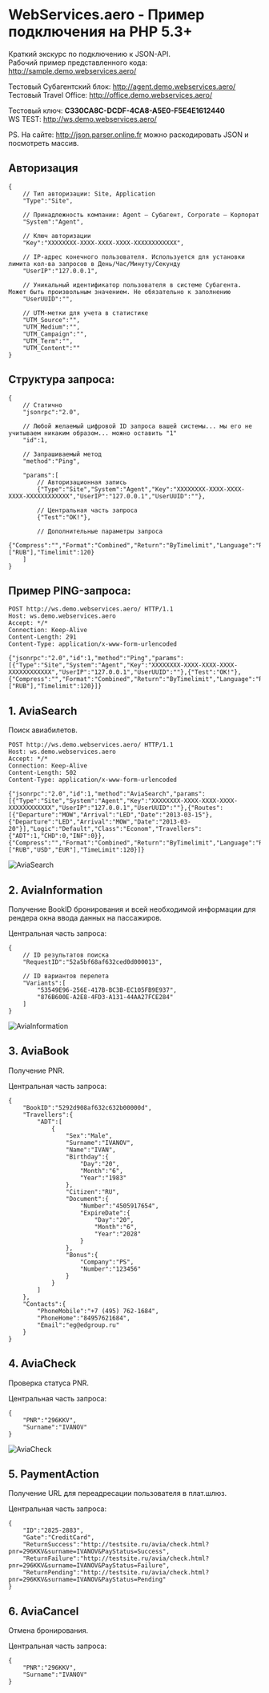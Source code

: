 # WebServices.aero - Пример подключения на PHP 5.3+

Краткий экскурс по подключению к JSON-API.<br>
Рабочий пример представленного кода: http://sample.demo.webservices.aero/

Тестовый Субагентский блок: http://agent.demo.webservices.aero/<br>
Тестовый Travel Office: http://office.demo.webservices.aero/

Тестовый ключ: **C330CA8C-DCDF-4CA8-A5E0-F5E4E1612440**<br>
WS TEST: http://ws.demo.webservices.aero/

PS. На сайте: http://json.parser.online.fr можно раскодировать JSON и посмотреть массив.

## Авторизация
```
{
    // Тип авторизации: Site, Application
    "Type":"Site",
    
    // Принадлежность компании: Agent — Субагент, Corporate — Корпорат
    "System":"Agent",
    
    // Ключ авторизации
    "Key":"XXXXXXXX-XXXX-XXXX-XXXX-XXXXXXXXXXXX",
    
    // IP-адрес конечного пользователя. Используется для установки лимита кол-ва запросов в День/Час/Минуту/Секунду
    "UserIP":"127.0.0.1",
    
    // Уникальный идентификатор пользователя в системе Субагента. Может быть произвольным значением. Не обязательно к заполнению
    "UserUUID":"",
    
    // UTM-метки для учета в статистике
    "UTM_Source":"",
    "UTM_Medium":"",
    "UTM_Campaign":"",
    "UTM_Term":"",
    "UTM_Content":""
}
```

## Структура запроса:

```
{
    // Статично
    "jsonrpc":"2.0",
    
    // Любой желаемый цифровой ID запроса вашей системы... мы его не учитываем никаким образом... можно оставить "1"
    "id":1,
    
    // Запрашиваемый метод
    "method":"Ping",
    
    "params":[
        // Авторизационная запись
        {"Type":"Site","System":"Agent","Key":"XXXXXXXX-XXXX-XXXX-XXXX-XXXXXXXXXXXX","UserIP":"127.0.0.1","UserUUID":""},
        
        // Центральная часть запроса
        {"Test":"OK!"},
        
        // Дополнительные параметры запроса
        {"Compress":"","Format":"Combined","Return":"ByTimelimit","Language":"RU","Currency":["RUB"],"Timelimit":120}
    ]
}
```

## Пример PING-запроса:

```
POST http://ws.demo.webservices.aero/ HTTP/1.1
Host: ws.demo.webservices.aero
Accept: */*
Connection: Keep-Alive
Content-Length: 291
Content-Type: application/x-www-form-urlencoded

{"jsonrpc":"2.0","id":1,"method":"Ping","params":[{"Type":"Site","System":"Agent","Key":"XXXXXXXX-XXXX-XXXX-XXXX-XXXXXXXXXXXX","UserIP":"127.0.0.1","UserUUID":""},{"Test":"OK!"},{"Compress":"","Format":"Combined","Return":"ByTimelimit","Language":"RU","Currency":["RUB"],"Timelimit":120}]}
````

## 1. AviaSearch
Поиск авиабилетов.

```
POST http://ws.demo.webservices.aero/ HTTP/1.1
Host: ws.demo.webservices.aero
Accept: */*
Connection: Keep-Alive
Content-Length: 502
Content-Type: application/x-www-form-urlencoded

{"jsonrpc":"2.0","id":1,"method":"AviaSearch","params":[{"Type":"Site","System":"Agent","Key":"XXXXXXXX-XXXX-XXXX-XXXX-XXXXXXXXXXXX","UserIP":"127.0.0.1","UserUUID":""},{"Routes":[{"Departure":"MOW","Arrival":"LED","Date":"2013-03-15"},{"Departure":"LED","Arrival":"MOW","Date":"2013-03-20"}],"Logic":"Default","Class":"Econom","Travellers":{"ADT":1,"CHD":0,"INF":0}},{"Compress":"","Format":"Combined","Return":"ByTimelimit","Language":"RU","Currency":["RUB","USD","EUR"],"TimeLimit":120}]}
```

![AviaSearch](https://raw.githubusercontent.com/ED-Group/WebServices.aero-Sample/master/screens/AviaSearch.png "AviaSearch")


## 2. AviaInformation
Получение BookID бронирования и всей необходимой информации для рендера окна ввода данных на пассажиров.

Центральная часть запроса:
```
{
	// ID результатов поиска
    "RequestID":"52a5bf68af632ced0d000013",
    
    // ID вариантов перелета
    "Variants":[
        "53549E96-256E-417B-BC3B-EC105FB9E937",
        "876B600E-A2E8-4FD3-A131-44AA27FCE284"
    ]
}
```

![AviaInformation](https://raw.githubusercontent.com/ED-Group/WebServices.aero-Sample/master/screens/AviaInformation.png "AviaInformation")


## 3. AviaBook
Получение PNR.

Центральная часть запроса:
```
{
    "BookID":"5292d908af632c632b00000d",
    "Travellers":{
        "ADT":[
            {
                "Sex":"Male",
                "Surname":"IVANOV",
                "Name":"IVAN",
                "Birthday":{
                    "Day":"20",
                    "Month":"6",
                    "Year":"1983"
                },
                "Citizen":"RU",
                "Document":{
                    "Number":"4505917654",
                    "ExpireDate":{
                        "Day":"20",
                        "Month":"6",
                        "Year":"2028"
                    }
                },
                "Bonus":{
                    "Company":"PS",
                    "Number":"123456"
                }
            }
        ]
    },
    "Contacts":{
        "PhoneMobile":"+7 (495) 762-1684",
        "PhoneHome":"84957621684",
        "Email":"eg@edgroup.ru"
    }
}
```

## 4. AviaCheck
Проверка статуса PNR.

Центральная часть запроса:
```
{
    "PNR":"296KKV",
    "Surname":"IVANOV"
}
```

![AviaCheck](https://raw.githubusercontent.com/ED-Group/WebServices.aero-Sample/master/screens/AviaCheck.png "AviaCheck")


## 5. PaymentAction
Получение URL для переадресации пользователя в плат.шлюз.

Центральная часть запроса:
```
{
    "ID":"2825-2883",
    "Gate":"CreditCard",
    "ReturnSuccess":"http://testsite.ru/avia/check.html?pnr=296KKV&surname=IVANOV&PayStatus=Success",
    "ReturnFailure":"http://testsite.ru/avia/check.html?pnr=296KKV&surname=IVANOV&PayStatus=Failure",
    "ReturnPending":"http://testsite.ru/avia/check.html?pnr=296KKV&surname=IVANOV&PayStatus=Pending"
}
```

## 6. AviaCancel
Отмена бронирования.

Центральная часть запроса:
```
{
    "PNR":"296KKV",
    "Surname":"IVANOV"
}
```












